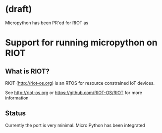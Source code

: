 # (draft)

Micropython has been PR'ed for RIOT as 

# Support for running micropython on RIOT

## What is RIOT?

RIOT (http://riot-os.org) is an RTOS for resource constrained IoT devices.

See http://riot-os.org or https://github.com/RIOT-OS/RIOT for more information

## Status

Currently the port is very minimal. Micro Python has been integrated
